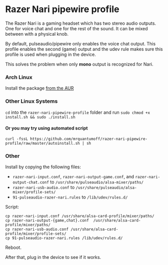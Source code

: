# Razer Nari pipewire profile

The Razer Nari is a gaming headset which has two stereo audio outputs. One for voice chat and one for the rest of the sound. It can be mixed between with a physical knob.

By default, pulseaudio/pipewire only enables the voice chat output. This profile enables the second (game) output and the udev rule makes sure this profile is used when plugging in the device.

This solves the problem when only **mono** output is recognized for Nari.

### Arch Linux

Install the package [from the AUR](https://aur.archlinux.org/packages/razer-nari-pipewire-profile/)

### Other Linux Systems

``cd`` into the ``razer-nari-pipewire-profile`` folder and run ``sudo chmod +x install.sh && sudo ./install.sh``


#### Or you may try using automated script 

```shell
curl -fssL https://github.com/mrquantumoff/razer-nari-pipewire-profile/raw/master/autoinstall.sh | sh
```


### Other

Install by copying the following files:

- `razer-nari-input.conf`, `razer-nari-output-game.conf`, and `razer-nari-output-chat.conf` to `/usr/share/pulseaudio/alsa-mixer/paths/`
- `razer-nari-usb-audio.conf` to `/usr/share/pulseaudio/alsa-mixer/profile-sets/`
- `91-pulseaudio-razer-nari.rules` to `/lib/udev/rules.d/`

Script:
```
cp razer-nari-input.conf /usr/share/alsa-card-profile/mixer/paths/
cp razer-nari-output-{game,chat}.conf  /usr/share/alsa-card-profile/mixer/paths/
cp razer-nari-usb-audio.conf /usr/share/alsa-card-profile/mixer/profile-sets/
cp 91-pulseaudio-razer-nari.rules /lib/udev/rules.d/
```

Reboot.

After that, plug in the device to see if it works.
